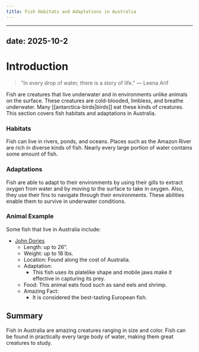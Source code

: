 ```yaml
---
title: Fish Habitats and Adaptations in Australia
---
```

---
date: 2025-10-2
---
# Introduction

>"In every drop of water, there is a story of life."
>— Leena Arif

Fish are creatures that live underwater and in environments unlike animals on the surface. These creatures are cold-blooded, limbless, and breathe underwater. Many [[antarctica-birds|birds]] eat these kinds of creatures. This section covers fish habitats and adaptations in Australia.
### Habitats

Fish can live in rivers, ponds, and oceans. Places such as the Amazon River are rich in diverse kinds of fish. Nearly every large portion of water contains some amount of fish.
### Adaptations

Fish are able to adapt to their environments by using their gills to extract oxygen from water and by moving to the surface to take in oxygen. Also, they use their fins to navigate through their environments. These abilities enable them to survive in underwater conditions.
### Animal Example

Some fish that live in Australia include:  

- [John Dories](https://a-z-animals.com/media/2022/09/shutterstock_473051095.jpg)
	- Length: up to 26".
	- Weight: up to 18 lbs.
	- Location: Found along the cost of Australia.
	- Adaptation:
		- This fish uses its platelike shape and mobile jaws make it effective in capturing its prey.
	- Food: This animal eats food such as sand eels and shrimp.
	- Amazing Fact: 
		- It is considered the best-tasting European fish.
## Summary

Fish in Australia are amazing creatures ranging in size and color. Fish can be found in practically every large body of water, making them great creatures to study.